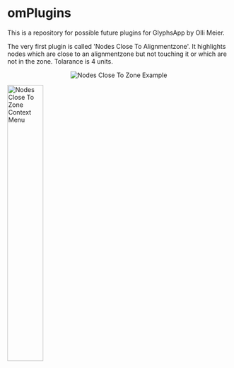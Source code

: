 # omPlugins

This is a repository for possible future plugins for GlyphsApp by Olli Meier.

The very first plugin is called 'Nodes Close To Alignmentzone'. It highlights nodes which are close to an alignmentzone but not touching it or which are not in the zone. Tolarance is 4 units.

<p align="center">
<img src="https://github.com/moontypespace/omPlugins/blob/master/screenshot_nodesHighlighted.png" alt="Nodes Close To Zone Example">
</p> 

<p align="left">
<img src="https://github.com/moontypespace/omPlugins/blob/master/screenshot_ContextMenu.png" alt="Nodes Close To Zone Context Menu" width="40%" >
</p> 
